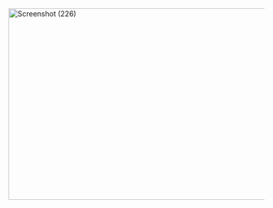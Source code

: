 <img width="881" height="377" alt="Screenshot (226)" src="https://github.com/user-attachments/assets/1f12b7f2-a29e-4377-8d92-371931c0bf81" />
